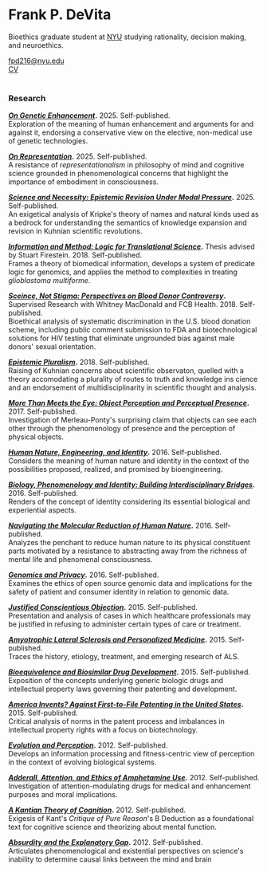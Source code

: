 # Frank P. DeVita
Bioethics graduate student at [NYU](https://wp.nyu.edu/centerforbioethics/) studying rationality, decision making, and neuroethics.

[fpd216@nyu.edu](mailto:fpd216@nyu.edu)\
[CV](www.google.com)\
<br>

### Research

**[_On Genetic Enhancement_](www.google.com).** 2025. Self-published.\
Exploration of the meaning of human enhancement and arguments for and against it, endorsing a conservative view on the elective, non-medical use of genetic technologies.

**[_On Representation_](www.google.com).** 2025. Self-published.\
A resistance of _representationalism_ in philosophy of mind and cognitive science grounded in phenomenological concerns that highlight the importance of embodiment in consciousness.

**[_Science and Necessity: Epistemic Revision Under Modal Pressure_](www.google.com).** 2025. Self-published.\
An exigetical analysis of Kripke's theory of names and natural kinds used as a bedrock for understanding the semantics of knowledge expansion and revision in Kuhnian scientific revolutions.

**[_Information and Method: Logic for Translational Science_](www.google.com).** Thesis advised by Stuart Firestein. 2018. Self-published.\
Frames a theory of biomedical information, develops a system of predicate logic for genomics, and applies the method to complexities in treating _glioblastoma multiforme_.

**[_Sceince, Not Stigma: Perspectives on Blood Donor Controversy_](www.google.com).** Supervised Research with Whitney MacDonald and FCB Health. 2018. Self-published.\
Bioethical analysis of systematic discrimination in the U.S. blood donation scheme, including public comment submission to FDA and biotechnological solutions for HIV testing that eliminate ungrounded bias against male donors' sexual orientation.

**[_Epistemic Pluralism_](www.google.com).** 2018. Self-published.\
Raising of Kuhnian concerns about scientific observaton, quelled with a theory accomodating a plurality of routes to truth and knowledge ins cience and an endorsement of multidisciplinarity in scientific thought and analysis.

**[_More Than Meets the Eye: Object Perception and Perceptual Presence_](www.google.com).** 2017. Self-published.\
Investigation of Merleau-Ponty's surprising claim that objects can see each other through the phenomenology of presence and the perception of physical objects.

**[_Human Nature, Engineering, and Identity_](www.google.com).** 2016. Self-published.\
Considers the meaning of human nature and identity in the context of the possibilities proposed, realized, and promised by bioengineering. 

**[_Biology, Phenomenology and Identity: Building Interdisciplinary Bridges_](www.google.com).** 2016. Self-published.\
Renders of the concept of identity considering its essential biological and experiential aspects. 

**[_Navigating the Molecular Reduction of Human Nature_](www.google.com).** 2016. Self-published.\
Analyzes the penchant to reduce human nature to its physical constituent parts motivated by a resistance to abstracting away from the richness of mental life and phenomenal consciousness.

**[_Genomics and Privacy_](www.google.com).** 2016. Self-published.\
Examines the ethics of open source genomic data and implications for the safety of patient and consumer identity in relation to genomic data.

**[_Justified Conscientious Objection_](www.google.com).** 2015. Self-published.\
Presentation and analysis of cases in which healthcare professionals may be justified in refusing to administer certain types of care or treatment.

**[_Amyotrophic Lateral Sclerosis and Personalized Medicine_](www.google.com).** 2015. Self-published.\
Traces the history, etiology, treatment, and emerging research of ALS.

**[_Bioequivalence and Biosimilar Drug Development_](www.google.com).** 2015. Self-published.\
Exposition of the concepts underlying generic biologic drugs and intellectual property laws governing their patenting and development.

**[_America Invents? Against First-to-File Patenting in the United States_](www.google.com).** 2015. Self-published.\
Critical analysis of norms in the patent process and imbalances in intellectual property rights with a focus on biotechnology.

**[_Evolution and Perception_](www.google.com).** 2012. Self-published.\
Develops an information processing and fitness-centric view of perception in the context of evolving biological systems.

**[_Adderall, Attention, and Ethics of Amphetamine Use_](www.google.com).** 2012. Self-published.\
Investigation of attention-modulating drugs for medical and enhancement purposes and moral implications.

**[_A Kantian Theory of Cognition_](www.google.com).** 2012. Self-published.\
Exigesis of Kant's _Critique of Pure Reason_'s B Deduction as a foundational text for cognitive science and theorizing about mental function.

**[_Absurdity and the Explanatory Gap_](www.google.com).** 2012. Self-published.\
Articulates phenomenological and existential perspectives on science's inability to determine causal links between the mind and brain
